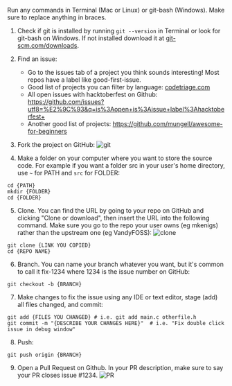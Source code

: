 Run any commands in Terminal (Mac or Linux) or git-bash (Windows). Make sure to replace anything in braces.

1. Check if git is installed by running `git --version` in Terminal or look for git-bash on Windows. If not installed download it at [git-scm.com/downloads]( https://git-scm.com/downloads).

2. Find an issue:
    - Go to the issues tab of a project you think sounds interesting! Most repos have a label like good-first-issue.
    - Good list of projects you can filter by language: [codetriage.com](https://codetriage.com)
    - All open issues with hacktoberfest on Github: https://github.com/issues?utf8=%E2%9C%93&q=is%3Aopen+is%3Aissue+label%3Ahacktoberfest+
    - Another good list of projects: https://github.com/mungell/awesome-for-beginners

3. Fork the project on GitHub:
![git](https://user-images.githubusercontent.com/40775676/66588842-ef87a280-eb52-11e9-85be-0570b7622119.png)

4. Make a folder on your computer where you want to store the source code. For example if you want a folder src in your user's home directory, use `~` for PATH and `src` for FOLDER:
```
cd {PATH}
mkdir {FOLDER}
cd {FOLDER}
```

5. Clone. You can find the URL by going to your repo on GitHub and clicking "Clone or download", then insert the URL into the following command. Make sure you go to the repo your user owns (eg mkenigs) rather than the upstream one (eg VandyFOSS):
![clone](https://user-images.githubusercontent.com/40775676/66590204-d7fde900-eb55-11e9-82af-a2802a9b474c.png)
```
git clone {LINK YOU COPIED}
cd {REPO NAME}
```

6. Branch. You can name your branch whatever you want, but it's common to call it fix-1234 where 1234 is the issue number on GitHub:
```
git checkout -b {BRANCH}
```

7. Make changes to fix the issue using any IDE or text editor, stage (add) all files changed, and commit:
```
git add {FILES YOU CHANGED} # i.e. git add main.c otherfile.h
git commit -m "{DESCRIBE YOUR CHANGES HERE}"  # i.e. "Fix double click issue in debug window"
```

8. Push:
```
git push origin {BRANCH}
```

9. Open a Pull Request on Github. In your PR description, make sure to say your PR closes issue #1234.
![PR](https://user-images.githubusercontent.com/40775676/66595527-bc4c1000-eb60-11e9-9c22-3544951ca059.png)
